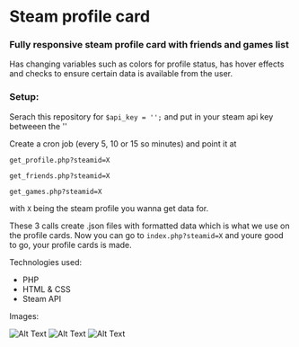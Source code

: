 # Steam profile card
### Fully responsive steam profile card with friends and games list

Has changing variables such as colors for profile status, has hover effects and checks to ensure certain data is available from the user.

### Setup:

Serach this repository for `$api_key = '';` and put in your steam api key betweeen the ''

Create a cron job (every 5, 10 or 15 so minutes) and point it at 

`get_profile.php?steamid=X`

`get_friends.php?steamid=X`
 
`get_games.php?steamid=X`
   
 with `X` being the steam profile you wanna get data for.
   
 These 3 calls create .json files with formatted data which is what we use on the profile cards. Now you can go to `index.php?steamid=X` and youre good to go, your profile cards is made.
 
 Technologies used:
 
 * PHP
 * HTML & CSS
 * Steam API

Images:

![Alt Text](https://i.imgur.com/xItJj84.png)
![Alt Text](https://i.imgur.com/mRwcaWv.png)
![Alt Text](https://i.imgur.com/azMHWq9.png)

